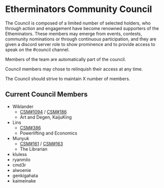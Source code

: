 # Etherminators Community Council

The Council is composed of a limited number of selected holders, who through action and engagement have become renowned supporters of the Etheminators. These members may emerge from events, contests, community nominations or through continuous participation, and they are given a discord server role to show prominence and to provide access to speak on the #council channel.

Members of the team are automatically part of the council.

Council members may chose to relinquish their access at any time.

The Council should strive to maintain X number of members.

## Current Council Members

- Wiklander
  - [CSM#1094](https://opensea.io/assets/0x5d703533d86de1a55f4ba25b2789848c89723a6b/1094) / [CSM#186](https://opensea.io/assets/0x5d703533d86de1a55f4ba25b2789848c89723a6b/186)
  - Art and Degen, KaijuKing
- Lins
  - [CSM#386](https://opensea.io/assets/0x5d703533d86de1a55f4ba25b2789848c89723a6b/386)
  - Powerlifting and Economics
- Munyuk
  - [CSM#161](https://opensea.io/assets/0x5d703533d86de1a55f4ba25b2789848c89723a6b/161) / [CSM#163](https://opensea.io/assets/0x5d703533d86de1a55f4ba25b2789848c89723a6b/163)
  - The Librarian
- kluless
- ryanmilo
- cmd3r
- alwoenie
- genkigahata
- kaimeinake
